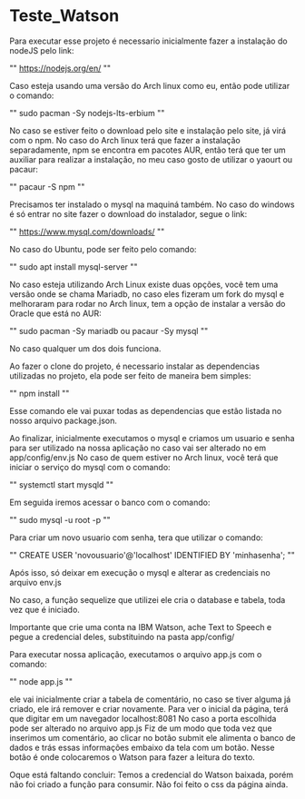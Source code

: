 # Teste_Watson
Para executar esse projeto é necessario inicialmente fazer a instalação do nodeJS pelo link:

""
https://nodejs.org/en/
""

Caso esteja usando uma versão do Arch linux como eu, então pode utilizar o comando:

""
sudo pacman -Sy nodejs-lts-erbium
""

No caso se estiver feito o download pelo site e instalação pelo site, já virá com o npm. No caso do Arch linux terá que fazer a instalação separadamente, npm se encontra em pacotes AUR, então terá que ter um auxiliar para realizar a instalação, no meu caso gosto de utilizar o yaourt ou pacaur:

""
pacaur -S npm
""

Precisamos ter instalado o mysql na maquiná também. No caso do windows é só entrar no site fazer o download do instalador, segue o link:

""
https://www.mysql.com/downloads/
""

No caso do Ubuntu, pode ser feito pelo comando:

""
sudo apt install mysql-server
""

No caso esteja utilizando Arch Linux existe duas opções, você tem uma versão onde se chama Mariadb, no caso eles fizeram um fork do mysql e melhoraram para rodar no Arch linux, tem a opção de instalar a versão do Oracle que está no AUR:

""
sudo pacman -Sy mariadb          ou        pacaur -Sy mysql
""

No caso qualquer um dos dois funciona.

Ao fazer o clone do projeto, é necessario instalar as dependencias utilizadas no projeto, ela pode ser feito de maneira bem simples:

""
npm install
""

Esse comando ele vai puxar todas as dependencias que estão listada no nosso arquivo package.json.

Ao finalizar, inicialmente executamos o mysql e criamos um usuario e senha para ser utilizado na nossa aplicação no caso vai ser alterado no em app/config/env.js
No caso de quem estiver no Arch linux, você terá que iniciar o serviço do mysql com o comando:

""
systemctl start mysqld
""

Em seguida iremos acessar o banco com o comando:

""
sudo mysql -u root -p
""

Para criar um novo usuario com senha, tera que utilizar o comando:

""
CREATE USER 'novousuario'@'localhost' IDENTIFIED BY 'minhasenha';
""

Após isso, só deixar em execução o mysql e alterar as credenciais no arquivo env.js

No caso, a função sequelize que utilizei ele cria o database e tabela, toda vez que é iniciado.

Importante que crie uma conta na IBM Watson, ache Text to Speech e pegue a credencial deles, substituindo na pasta app/config/

Para executar nossa aplicação, executamos o arquivo app.js com o comando:

""
node app.js
""

ele vai inicialmente criar a tabela de comentário, no caso se tiver alguma já criado, ele irá remover e criar novamente.
Para ver o inicial da página, terá que digitar em um navegador localhost:8081
No caso a porta escolhida pode ser alterado no arquivo app.js
Fiz de um modo que toda vez que inserimos um comentário, ao clicar no botão submit ele alimenta o banco de dados e trás essas informações embaixo da tela com um botão.
Nesse botão é onde colocaremos o Watson para fazer a leitura do texto.

Oque está faltando concluir:
Temos a credencial do Watson baixada, porém não foi criado a função para consumir.
Não foi feito o css da página ainda.
